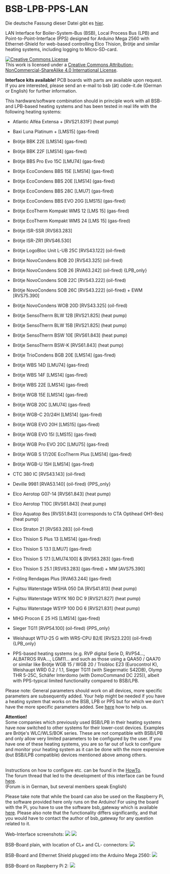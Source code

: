 # BSB-LPB-PPS-LAN

Die deutsche Fassung dieser Datei gibt es <A HREF="https://github.com/fredlcore/bsb_lan/blob/master/README_de.md">hier</A>.

LAN Interface for Boiler-System-Bus (BSB), Local Process Bus (LPB) and Point-to-Point-Interface (PPS) designed for Arduino Mega 2560 with Ethernet-Shield for web-based controlling Elco Thision, Brötje and similar heating systems, including logging to Micro-SD-card.

<a rel="license" href="http://creativecommons.org/licenses/by-nc-sa/4.0/"><img alt="Creative Commons License" style="border-width:0" src="https://i.creativecommons.org/l/by-nc-sa/4.0/88x31.png" /></a><br />This work is licensed under a <a rel="license" href="http://creativecommons.org/licenses/by-nc-sa/4.0/">Creative Commons Attribution-NonCommercial-ShareAlike 4.0 International License</a>.

<B>Interface kits available!</B> PCB boards with parts are available upon request. If you are interested, please send an e-mail to bsb (ät) code-it.de (German or English) for further information.

This hardware/software combination should in principle work with all BSB- and LPB-based heating systems and has been tested in real life with the following heating systems:

- Atlantic Alféa Extensa + [RVS21.831F] (heat pump)
- Baxi Luna Platinum + [LMS15] (gas-fired) 
- Brötje BBK 22E [LMS14] (gas-fired)
- Brötje BBK 22F [LMS14] (gas-fired)
- Brötje BBS Pro Evo 15C [LMU74] (gas-fired)
- Brötje EcoCondens BBS 15E [LMS14] (gas-fired)
- Brötje EcoCondens BBS 20E [LMS14] (gas-fired)
- Brötje EcoCondens BBS 28C [LMU7] (gas-fired)
- Brötje EcoCondens BBS EVO 20G [LMS15] (gas-fired)
- Brötje EcoTherm Kompakt WMS 12 [LMS 15] (gas-fired)
- Brötje EcoTherm Kompakt WMS 24 [LMS 15] (gas-fired)
- Brötje ISR-SSR [RVS63.283]
- Brötje ISR-ZR1 [RVS46.530]
- Brötje LogoBloc Unit L-UB 25C [RVS43.122] (oil-fired)
- Brötje NovoCondens BOB 20 [RVS43.325] (oil-fired)
- Brötje NovoCondens SOB 26 [RVA63.242] (oil-fired) {LPB_only} 
- Brötje NovoCondens SOB 22C [RVS43.222] (oil-fired)
- Brötje NovoCondens SOB 26C [RVS43.222] (oil-fired) + EWM [RVS75.390]
- Brötje NovoCondens WOB 20D [RVS43.325] (oil-fired)
- Brötje SensoTherm BLW 12B [RVS21.825] (heat pump)
- Brötje SensoTherm BLW 15B [RVS21.825] (heat pump)
- Brötje SensoTherm BSW 10E [RVS61.843] (heat pump)
- Brötje SensoTherm BSW-K [RVS61.843] (heat pump)
- Brötje TrioCondens BGB 20E [LMS14] (gas-fired)
- Brötje WBS 14D [LMU74] (gas-fired)
- Brötje WBS 14F [LMS14] (gas-fired)
- Brötje WBS 22E [LMS14] (gas-fired)
- Brötje WGB 15E [LMS14] (gas-fired)
- Brötje WGB 20C [LMU74] (gas-fired)
- Brötje WGB-C 20/24H [LMS14] (gas-fired)
- Brötje WGB EVO 20H [LMS15] (gas-fired)
- Brötje WGB EVO 15I [LMS15] (gas-fired)
- Brötje WGB Pro EVO 20C [LMU75] (gas-fired)
- Brötje WGB S 17/20E EcoTherm Plus [LMS14] (gas-fired)
- Brötje WGB-U 15H [LMS14] (gas-fired)
- CTC 380 IC [RVS43.143] (oil-fired)
- Deville 9981 [RVA53.140] (oil-fired) {PPS_only}
- Elco Aerotop G07-14 [RVS61.843] (heat pump)
- Elco Aerotop T10C [RVS61.843] (heat pump)
- Elco Aquatop 8es [RVS51.843] (corresponds to CTA Optihead OH1-8es) (heat pump)
- Elco Straton 21 [RVS63.283] (oil-fired)
- Elco Thision S Plus 13 [LMS14] (gas-fired)
- Elco Thision S 13.1 [LMU7] (gas-fired)
- Elco Thision S 17.1 [LMU74.100] & [RVS63.283] (gas-fired)
- Elco Thision S 25.1 [RSV63.283] (gas-fired) + MM [AVS75.390] 
- Fröling Rendagas Plus [RVA63.244] (gas-fired)
- Fujitsu Waterstage WSHA 050 DA [RVS41.813] (heat pump)
- Fujitsu Waterstage WSYK 160 DC 9 [RVS21.827] (heat pump)
- Fujitsu Waterstage WSYP 100 DG 6 [RVS21.831] (heat pump)
- MHG Procon E 25 HS [LMS14] (gas-fired)
- Sieger TG11 [RVP54.100] (oil-fired) {PPS_only}
- Weishaupt WTU-25 G with WRS-CPU B2/E [RVS23.220] (oil-fired) {LPB_only}

- PPS-based heating systems (e.g. RVP digital Serie D, RVP54…, ALBATROS RVA…, LGM11… and such as those using a QAA50 / QAA70 or similar like Brötje WGB 15 / WGB 20 / Triobloc E23 (Eurocontrol K), Weishaupt WRD 0.2 / 1.1, Sieger TG11 (with Siegermatic S42DB), Olymp THR 5-25C, Schäfer Interdomo (with DomoCommand DC 225)), albeit with PPS-typical limited functionality compared to BSB/LPB.

Please note: General parameters should work on all devices, more specific parameters are subsequently added. Your help might be needed if you have a heating system that works on the BSB, LPB or PPS but for which we don't have the more specific parameters added. See <A HREF="https://github.com/fredlcore/bsb_lan/blob/master/FAQ.md#my-heating-system-has-parameters-that-are-not-supported-in-the-software-yet-can-i-help-adding-these-parameters">here</A> how to help us.

<B>Attention!</B><BR>
Some companies which previously used BSB/LPB in their heating systems have now switched to other systems for their lower-cost devices. Examples are Brötje's WLC/WLS/BOK series. These are not compatible with BSB/LPB and only allow very limited parameters to be configured by the user. If you have one of these heating systems, you are so far out of luck to configure and monitor your heating system as it can be done with the more expensive (but BSB/LPB compatible) devices mentioned above among others.
<BR><BR>

Instructions on how to configure etc. can be found in the <A HREF="https://github.com/fredlcore/bsb_lan/blob/master/HOWTO.md">HowTo</A>.<BR>
The forum thread that led to the development of this interface can be found <A HREF="http://forum.fhem.de/index.php?topic=29762.new;topicseen#new">here</A>.<BR>
(Forum is in German, but several members speak English)

Please take note that while the board can also be used on the Raspberry Pi, the software provided here only runs on the Arduino! For using the board with the Pi, you have to use the software bsb_gateway which is available <A HREF="https://github.com/loehnertj/bsbgateway">here</A>. Please also note that the functionality differs significantly, and that you would have to contact the author of bsb_gateway for any question related to it.

Web-Interface screenshots:
<img src="https://github.com/fredlcore/bsb_lan/blob/master/schematics/Web-Interface.png" size="50%">
<img src="https://github.com/fredlcore/bsb_lan/blob/master/schematics/Web-Interface2.png" size="50%">

BSB-Board plain, with location of CL+ and CL- connectors:
<img src="https://github.com/fredlcore/bsb_lan/blob/master/schematics/BSB-Board%20plain.jpg" size="50%">

BSB-Board and Ethernet Shield plugged into the Arduino Mega 2560:
<img src="https://github.com/fredlcore/bsb_lan/blob/master/schematics/BSB-Board%20on%20Arduino%20Mega%202560.jpg" size="50%">

BSB-Board on Raspberry Pi 2:
<img src="https://github.com/fredlcore/bsb_lan/blob/master/schematics/BSB-Board%20on%20Raspberry%20Pi%202.jpg" size="50%">
